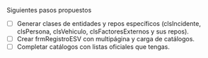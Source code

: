 Siguientes pasos propuestos

- [ ] Generar clases de entidades y repos específicos (clsIncidente, clsPersona, clsVehiculo, clsFactoresExternos y sus repos).
- [ ] Crear frmRegistroESV con multipágina y carga de catálogos.
- [ ] Completar catálogos con listas oficiales que tengas.